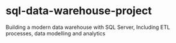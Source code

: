 # sql-data-warehouse-project
Building a modern data warehouse with SQL Server, Including ETL processes, data modelling and analytics
